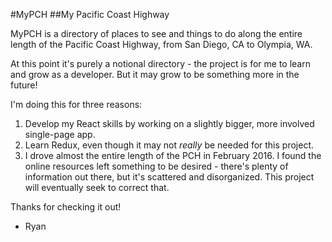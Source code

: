 #MyPCH
##My Pacific Coast Highway

MyPCH is a directory of places to see and things to do along the entire length of the Pacific Coast Highway, from San Diego, CA to Olympia, WA. 

At this point it's purely a notional directory - the project is for me to learn and grow as a developer. But it may grow to be something more in the future!

I'm doing this for three reasons:

1. Develop my React skills by working on a slightly bigger, more involved single-page app.
2. Learn Redux, even though it may not *really* be needed for this project.
3. I drove almost the entire length of the PCH in February 2016. I found the online resources left something to be desired - there's plenty of information out there, but it's scattered and disorganized. This project will eventually seek to correct that.

Thanks for checking it out!

- Ryan